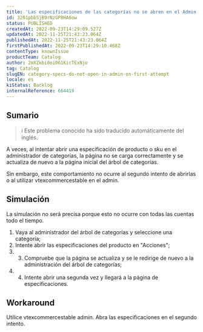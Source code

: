 ```yaml
---
title: 'Las especificaciones de las categorías no se abren en el Admin al primer intento'
id: 3201pbbSjB9rNzGP8HA6ow
status: PUBLISHED
createdAt: 2022-09-23T14:29:09.527Z
updatedAt: 2022-11-25T21:43:23.064Z
publishedAt: 2022-11-25T21:43:23.064Z
firstPublishedAt: 2022-09-23T14:29:10.468Z
contentType: knownIssue
productTeam: Catalog
author: 2mXZkbi0oi061KicTExNjo
tag: Catalog
slugEN: category-specs-do-not-open-in-admin-on-first-attempt
locale: es
kiStatus: Backlog
internalReference: 664419
---
```


## Sumario

>ℹ️ Este problema conocido ha sido traducido automáticamente del inglés.


A veces, al intentar abrir una especificación de producto o sku en el administrador de categorías, la página no se carga correctamente y se actualiza de nuevo a la página inicial del árbol de categorías.

Sin embargo, este comportamiento no ocurre al segundo intento de abrirlas o al utilizar vtexcommercestable en el admin.




## Simulación


La simulación no será precisa porque esto no ocurre con todas las cuentas todo el tiempo.

1. Vaya al administrador del árbol de categorías y seleccione una categoría;
2. Intente abrir las especificaciones del producto en "Acciones";
3. 3. Compruebe que la página se actualiza y se le redirige de nuevo a la administración del árbol de categorías;
4. 4. Intente abrir una segunda vez y llegará a la página de especificaciones.



## Workaround


Utilice vtexcommercestable admin.
Abra las especificaciones en el segundo intento.

